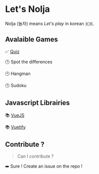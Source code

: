 # Let's Nolja

Nolja (놀자) means *Let's play* in korean :kr:.

## Avalaible Games

:white_check_mark: [Quiz](https://letsnolja.github.io/quiz/)

:clock3: Spot the differences

:clock3: Hangman

:clock3: Sudoku

## Javascript Librairies

:books: [VueJS](https://vuejs.org/)

:books: [Vuetify](https://vuetifyjs.com/)

## Contribute ?

> Can I contribute ?

:arrow_right: Sure ! Create an issue on the repo !

